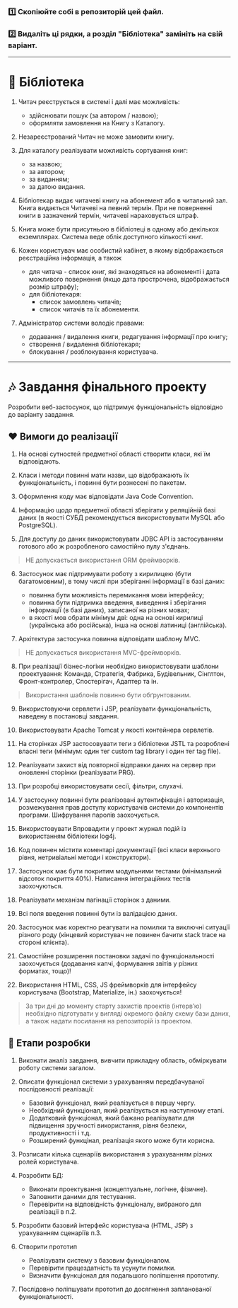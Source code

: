 ### :one: Скопіюйте собі в репозиторій цей файл.
### :two: Видаліть ці рядки, а розділ "Бібліотека" замініть на свій варіант.

---

# :musical_note: Бібліотека

1. Читач реєструється в системі і далі має можливість:
   - здійснювати пошук (за автором / назвою);
   - оформляти замовлення на Книгу з Каталогу.

2. Незареєстрований Читач не може замовити книгу.

3. Для каталогу реалізувати можливість сортування книг:
   - за назвою;
   - за автором;
   - за виданням;
   - за датою видання.

4. Бібліотекар видає читачеві книгу на абонемент або в читальний зал. Книга видається Читачеві на певний термін. При не поверненні книги в зазначений термін, читачеві нараховується штраф.

5. Книга може бути присутньою в бібліотеці в одному або декількох екземплярах. Система веде облік доступного кількості книг.

6. Кожен користувач має особистий кабінет, в якому відображається реєстраційна інформація, а також
   - для читача - список книг, які знаходяться на абонементі і дата можливого повернення (якщо дата прострочена, відображається розмір штрафу);
   - для бібліотекаря:
      - список замовлень читачів;
      - список читачів та їх абонементи.

7. Адміністратор системи володіє правами:
   - додавання / видалення книги, редагування інформації про книгу;
   - створення / видалення бібліотекаря;
   - блокування / розблокування користувача.

---

# :notes: Завдання фінального проекту 
 
Розробити веб-застосунок, що підтримує функціональність відповідно до варіанту завдання.

## :heart: Вимоги до реалізації

1. На основі сутностей предметної області створити класи, які їм відповідають.

2. Класи і методи повинні мати назви, що відображають їх функціональність, і повинні бути рознесені по пакетам.

3. Оформлення коду має відповідати Java Code Convention.

4. Інформацію щодо предметної області зберігати у реляційній базі даних (в якості СУБД рекомендується використовувати MySQL або PostgreSQL).

5. Для доступу до даних використовувати JDBC API із застосуванням готового або ж розробленого самостійно пулу з'єднань.

> НЕ допускається використання ORM фреймворків.

6. Застосунок має підтримувати роботу з кирилицею (бути багатомовним), в тому числі при зберіганні інформації в базі даних:
   - повинна бути можливість перемикання мови інтерфейсу;
   - повинна бути підтримка введення, виведення і зберігання інформації (в базі даних), записаної на різних мовах;
   - в якості мов обрати мінімум дві: одна на основі кирилиці (українська або російська), інша на основі латиниці (англійська).

7. Архітектура застосунка повинна відповідати шаблону MVC.

> НЕ допускається використання MVC-фреймворків.

8. При реалізації бізнес-логіки необхідно використовувати шаблони проектування: Команда, Стратегія, Фабрика, Будівельник, Сінглтон, Фронт-контролер, Спостерігач, Адаптер та ін.

> Використання шаблонів повинно бути обґрунтованим.

9. Використовуючи сервлети і JSP, реалізувати функціональність, наведену в постановці завдання.

10. Використовувати Apache Tomcat у якості контейнера сервлетів.

11. На сторінках JSP застосовувати теги з бібліотеки JSTL та розроблені власні теги (мінімум: один тег custom tag library і один тег tag file).

12. Реалізувати захист від повторної відправки даних на сервер при оновленні сторінки (реалізувати PRG).

13. При розробці використовувати сесії, фільтри, слухачі.

14. У застосунку повинні бути реалізовані аутентифікація і авторизація, розмежування прав доступу користувачів системи до компонентів програми. Шифрування паролів заохочується.

15. Використовувати Впровадити у проект журнал подій із використанням бібліотеки log4j.

16. Код повинен містити коментарі документації (всі класи верхнього рівня, нетривіальні методи і конструктори).

17. Застосунок має бути покритим модульними тестами (мінімальний відсоток покриття 40%). Написання інтеграційних тестів заохочуються.

18. Реалізувати механізм пагінації сторінок з даними.

19. Всі поля введення повинні бути із валідацією даних.

20. Застосунок має коректно реагувати на помилки та виключні ситуації різного роду (кінцевий користувач не повинен бачити stack trace на стороні клієнта).

21. Самостійне розширення постановки задачі по функціональності заохочується (додавання капчі, формування звітів у різних форматах, тощо)!

22. Використання HTML, CSS, JS фреймворків для інтерфейсу користувача (Bootstrap, Materialize, ін.) заохочується!
 
> За три дні до моменту старту захистів проектів (інтерв’ю) необхідно підготувати у вигляді окремого файлу схему бази даних, а також надати посилання на репозиторій із проектом.

## :green_heart: Етапи розробки

1. Виконати аналіз завдання, вивчити прикладну область, обміркувати роботу системи загалом.

2. Описати функціонал системи з урахуванням передбачуваної послідовності реалізації:
   - Базовий функціонал, який реалізується в першу чергу.
   - Необхідний функціонал, який реалізується на наступному етапі.
   - Додатковий функціонал, який бажано реалізувати для підвищення зручності використання, рівня безпеки, продуктивності і т.д.
   - Розширений функцінал, реалізація якого може бути корисна.

3. Розписати кілька сценаріїв використання з урахуванням різних ролей користувача.

4. Розробити БД:
   - Виконати проектування (концептуальне, логічне, фізичне).
   - Заповнити даними для тестування.
   - Перевірити на відповідність функціоналу, вибраного для реалізації в п.2.

5. Розробити базовий інтерфейс користувача (HTML, JSP) з урахуванням сценаріїв п.3.

6. Створити прототип
   - Реалізувати систему з базовим функціоналом.
   - Перевірити працездатність та усунути помилки.
   - Визначити функціонал для подальшого поліпшення прототипу.

7. Послідовно поліпшувати прототип до досягнення запланованої функціональності.

